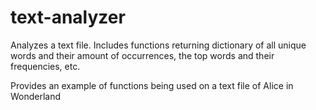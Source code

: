 # text-analyzer
Analyzes a text file.
Includes functions returning dictionary of all unique words and their amount of occurrences, the top words and their frequencies, etc.

Provides an example of functions being used on a text file of Alice in Wonderland
